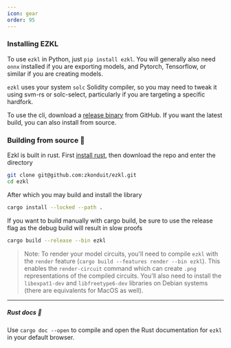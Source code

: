 ```yaml
---
icon: gear
order: 95
---
```


### Installing EZKL

To use `ezkl` in Python, just `pip install ezkl`. You will generally also need `onnx` installed if you are exporting models, and Pytorch, Tensorflow, or similar if you are creating models.

`ezkl` uses your system `solc` Solidity compiler, so you may need to tweak it using svm-rs or solc-select, particularly if you are targeting a specific hardfork.

To use the cli, download a [release binary](https://github.com/zkonduit/ezkl/releases) from GitHub. If you want the latest build, you can also install from source.

### Building from source 🔨

Ezkl is built in rust. First [install rust](https://www.rust-lang.org/tools/install), then download the repo and enter the directory

```bash
git clone git@github.com:zkonduit/ezkl.git
cd ezkl
```

After which you may build and install the library

```bash
cargo install --locked --path .
```

If you want to build manually with cargo build, be sure to use the release flag as the debug build will result in slow proofs

```bash
cargo build --release --bin ezkl
```

> Note: To render your model circuits, you'll need to compile `ezkl` with the `render` feature (`cargo build --features render --bin ezkl`). This enables the `render-circuit` command which can create `.png` representations of the compiled circuits. You'll also need to install the `libexpat1-dev` and `libfreetype6-dev` libraries on Debian systems (there are equivalents for MacOS as well).
---------

##### Rust docs 📖

Use `cargo doc --open` to compile and open the Rust documentation for `ezkl` in your default browser.
